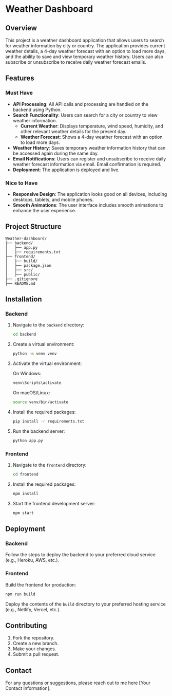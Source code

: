 
# Weather Dashboard

## Overview

This project is a weather dashboard application that allows users to search for weather information by city or country. The application provides current weather details, a 4-day weather forecast with an option to load more days, and the ability to save and view temporary weather history. Users can also subscribe or unsubscribe to receive daily weather forecast emails.

## Features

### Must Have

- **API Processing**: All API calls and processing are handled on the backend using Python.
- **Search Functionality**: Users can search for a city or country to view weather information.
  - **Current Weather**: Displays temperature, wind speed, humidity, and other relevant weather details for the present day.
  - **Weather Forecast**: Shows a 4-day weather forecast with an option to load more days.
- **Weather History**: Saves temporary weather information history that can be accessed again during the same day.
- **Email Notifications**: Users can register and unsubscribe to receive daily weather forecast information via email. Email confirmation is required.
- **Deployment**: The application is deployed and live.

### Nice to Have

- **Responsive Design**: The application looks good on all devices, including desktops, tablets, and mobile phones.
- **Smooth Animations**: The user interface includes smooth animations to enhance the user experience.

## Project Structure

```
Weather-dashboard/
├── backend/
│   ├── app.py
│   ├── requirements.txt
├── frontend/
│   ├── build/
│   ├── package.json
│   ├── src/
│   ├── public/
├── .gitignore
├── README.md
```

## Installation

### Backend

1. Navigate to the `backend` directory:
   ```sh
   cd backend
   ```

2. Create a virtual environment:
   ```sh
   python -m venv venv
   ```

3. Activate the virtual environment:

   On Windows:
   ```sh
   venv\Scripts\activate
   ```

   On macOS/Linux:
   ```sh
   source venv/bin/activate
   ```

4. Install the required packages:
   ```sh
   pip install -r requirements.txt
   ```

5. Run the backend server:
   ```sh
   python app.py
   ```

### Frontend

1. Navigate to the `frontend` directory:
   ```sh
   cd frontend
   ```

2. Install the required packages:
   ```sh
   npm install
   ```

3. Start the frontend development server:
   ```sh
   npm start
   ```

## Deployment

### Backend

Follow the steps to deploy the backend to your preferred cloud service (e.g., Heroku, AWS, etc.).

### Frontend

Build the frontend for production:

```sh
npm run build
```

Deploy the contents of the `build` directory to your preferred hosting service (e.g., Netlify, Vercel, etc.).

## Contributing

1. Fork the repository.
2. Create a new branch.
3. Make your changes.
4. Submit a pull request.



## Contact

For any questions or suggestions, please reach out to me here [Your Contact Information].

